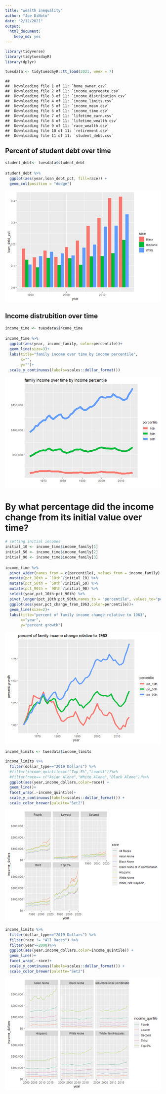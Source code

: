 ```yaml
---
title: "wealth inequality"
author: "Joe DiNoto"
date: "2/12/2021"
output: 
  html_document: 
    keep_md: yes
---
```





```r
library(tidyverse)
library(tidytuesdayR)
library(dplyr)
```


```r
tuesdata <- tidytuesdayR::tt_load(2021, week = 7)
```

```
## 
## 	Downloading file 1 of 11: `home_owner.csv`
## 	Downloading file 2 of 11: `income_aggregate.csv`
## 	Downloading file 3 of 11: `income_distribution.csv`
## 	Downloading file 4 of 11: `income_limits.csv`
## 	Downloading file 5 of 11: `income_mean.csv`
## 	Downloading file 6 of 11: `income_time.csv`
## 	Downloading file 7 of 11: `lifetime_earn.csv`
## 	Downloading file 8 of 11: `lifetime_wealth.csv`
## 	Downloading file 9 of 11: `race_wealth.csv`
## 	Downloading file 10 of 11: `retirement.csv`
## 	Downloading file 11 of 11: `student_debt.csv`
```


## Percent of student debt over time


```r
student_debt<- tuesdata$student_debt

student_debt %>% 
  ggplot(aes(year,loan_debt_pct, fill=race)) + 
  geom_col(position = "dodge")
```

![](wealth-inequality_files/figure-html/unnamed-chunk-3-1.png)<!-- -->
## Income distrubition over time


```r
income_time <- tuesdata$income_time

income_time %>%
  ggplot(aes(year, income_family, color=percentile))+
  geom_line(size=3)+
  labs(title="family income over time by income percentile",
       x="",
       y="")+
  scale_y_continuous(labels=scales::dollar_format())
```

![](wealth-inequality_files/figure-html/unnamed-chunk-4-1.png)<!-- -->

# By what percentage did the income change from its initial value over time?

```r
# setting initial incomes
initial_10 <- income_time$income_family[1]
initial_50 <- income_time$income_family[2]
initial_90 <- income_time$income_family[3]

income_time %>%
  pivot_wider(names_from = c(percentile), values_from = income_family) %>%
  mutate(pct_10th = `10th`/initial_10) %>%
  mutate(pct_50th = `50th`/initial_50) %>%
  mutate(pct_90th = `90th`/initial_90) %>%
  select(year,pct_10th:pct_90th) %>%
  pivot_longer(pct_10th:pct_90th,names_to = "percentile", values_to="pct_change_from_1963") %>%
  ggplot(aes(year,pct_change_from_1963,color=percentile))+
  geom_line(size=2)+
  labs(title="percent of family income change relative to 1963",
       x="year",
       y="percent growth")
```

![](wealth-inequality_files/figure-html/unnamed-chunk-5-1.png)<!-- -->


```r
income_limits <- tuesdata$income_limits
```


```r
income_limits %>%
  filter(dollar_type=="2019 Dollars") %>%
  #filter(income_quintile==c("Top 5%","Lowest"))%>%
  #filter(race== c("Asian Alone","White Alone","Black Alone"))%>%
  ggplot(aes(year,income_dollars,color=race)) +
  geom_line()+
  facet_wrap(.~income_quintile)+
  scale_y_continuous(labels=scales::dollar_format()) +
  scale_color_brewer(palette="Set2")
```

![](wealth-inequality_files/figure-html/unnamed-chunk-7-1.png)<!-- -->

```r
income_limits %>%
  filter(dollar_type=="2019 Dollars") %>%
  filter(race != "All Races") %>%
  filter(year>=2000)%>%
  ggplot(aes(year,income_dollars,color=income_quintile)) +
  geom_line()+
  facet_wrap(.~race)+
  scale_y_continuous(labels=scales::dollar_format()) +
  scale_color_brewer(palette="Set2")
```

![](wealth-inequality_files/figure-html/unnamed-chunk-8-1.png)<!-- -->
